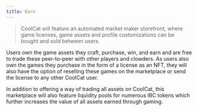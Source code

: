 ```yaml
---
title: Earn
---
```


> CoolCat will feature an automated market maker storefront, where game licenses, game assets and profile customizations can be bought and sold between users.

Users own the game assets they craft, purchase, win, and earn and are free to trade these peer-to-peer with other players and clowders.
As users also own the games they purchase in the form of a license as an NFT, they will also have the option of reselling these games on the marketplace or send the license to any other CoolCat user.

In addition to offering a way of trading all assets on CoolCat, this marketplace will also feature liquidity pools for numerous IBC tokens which further increases the value of all assets earned through gaming.
